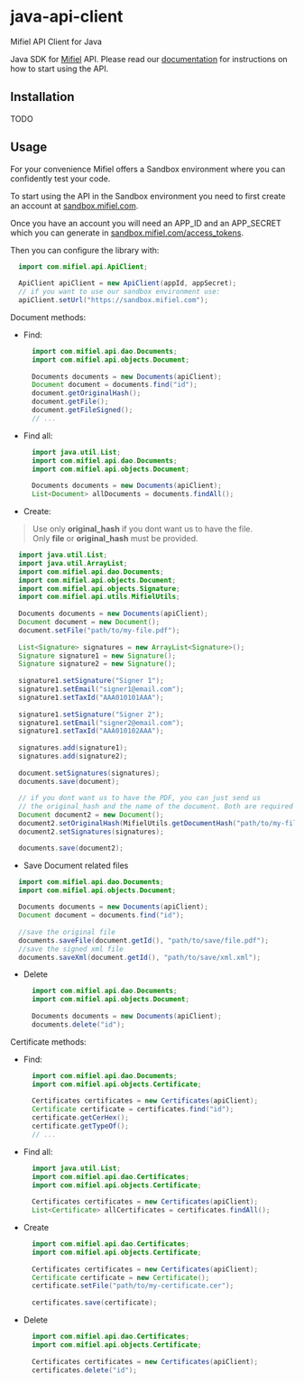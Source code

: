 # java-api-client
Mifiel API Client for Java

Java SDK for [Mifiel](https://www.mifiel.com) API.
Please read our [documentation](http://docs.mifiel.com/) for instructions on how to start using the API.

## Installation
TODO

## Usage

For your convenience Mifiel offers a Sandbox environment where you can confidently test your code.

To start using the API in the Sandbox environment you need to first create an account at [sandbox.mifiel.com](https://sandbox.mifiel.com).

Once you have an account you will need an APP_ID and an APP_SECRET which you can generate in [sandbox.mifiel.com/access_tokens](https://sandbox.mifiel.com/access_tokens).

Then you can configure the library with:

```java
  import com.mifiel.api.ApiClient;
  
  ApiClient apiClient = new ApiClient(appId, appSecret);
  // if you want to use our sandbox environment use:
  apiClient.setUrl("https://sandbox.mifiel.com");
```

Document methods:

- Find:

  ```java
    import com.mifiel.api.dao.Documents;
    import com.mifiel.api.objects.Document;
    
    Documents documents = new Documents(apiClient);
    Document document = documents.find("id");
    document.getOriginalHash();
    document.getFile();
    document.getFileSigned();
    // ...
  ```

- Find all:

  ```java
  	import java.util.List;
    import com.mifiel.api.dao.Documents;
    import com.mifiel.api.objects.Document;
    
    Documents documents = new Documents(apiClient);
    List<Document> allDocuments = documents.findAll();
  ```

- Create:

> Use only **original_hash** if you dont want us to have the file.<br>
> Only **file** or **original_hash** must be provided.

  ```java
  	import java.util.List;
    import java.util.ArrayList;
    import com.mifiel.api.dao.Documents;
    import com.mifiel.api.objects.Document;
    import com.mifiel.api.objects.Signature;
    import com.mifiel.api.utils.MifielUtils;
    
    Documents documents = new Documents(apiClient);
    Document document = new Document();
    document.setFile("path/to/my-file.pdf");
    
    List<Signature> signatures = new ArrayList<Signature>();
    Signature signature1 = new Signature();
    Signature signature2 = new Signature();
    
    signature1.setSignature("Signer 1");
    signature1.setEmail("signer1@email.com");
    signature1.setTaxId("AAA010101AAA");
    
    signature1.setSignature("Signer 2");
    signature1.setEmail("signer2@email.com");
    signature1.setTaxId("AAA010102AAA");
    
    signatures.add(signature1);
    signatures.add(signature2);
    
    document.setSignatures(signatures);
    documents.save(document);
    
    // if you dont want us to have the PDF, you can just send us 
    // the original_hash and the name of the document. Both are required
    Document document2 = new Document();
    document2.setOriginalHash(MifielUtils.getDocumentHash("path/to/my-file.pdf"));
    document2.setSignatures(signatures);

    documents.save(document2);
  ```

- Save Document related files

```java
  import com.mifiel.api.dao.Documents;
  import com.mifiel.api.objects.Document;
  
  Documents documents = new Documents(apiClient);
  Document document = documents.find("id");
  
  //save the original file
  documents.saveFile(document.getId(), "path/to/save/file.pdf");
  //save the signed xml file
  documents.saveXml(document.getId(), "path/to/save/xml.xml");
```

- Delete

  ```java
    import com.mifiel.api.dao.Documents;
    import com.mifiel.api.objects.Document;
    
    Documents documents = new Documents(apiClient);
    documents.delete("id");
  ```

Certificate methods:

- Find:

  ```java
    import com.mifiel.api.dao.Documents;
    import com.mifiel.api.objects.Certificate;
    
    Certificates certificates = new Certificates(apiClient);
    Certificate certificate = certificates.find("id");
    certificate.getCerHex();
    certificate.getTypeOf();
    // ...
  ```

- Find all:

  ```java
  	import java.util.List;
    import com.mifiel.api.dao.Certificates;
    import com.mifiel.api.objects.Certificate;
    
    Certificates certificates = new Certificates(apiClient);
    List<Certificate> allCertificates = certificates.findAll();
  ```

- Create
  
  ```java
    import com.mifiel.api.dao.Certificates;
    import com.mifiel.api.objects.Certificate;
    
    Certificates certificates = new Certificates(apiClient);
    Certificate certificate = new Certificate();
    certificate.setFile("path/to/my-certificate.cer");
    
    certificates.save(certificate);
  ```

- Delete

  ```java
    import com.mifiel.api.dao.Certificates;
    import com.mifiel.api.objects.Certificate;
    
    Certificates certificates = new Certificates(apiClient);
    certificates.delete("id");
  ```
